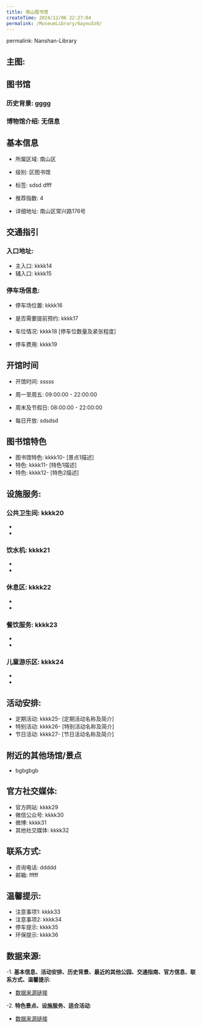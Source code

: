 ```yaml
---
title: 南山图书馆
createTime: 2024/12/06 22:27:04
permalink: /MuseumLibrary/6aynu5z0/
---
```

permalink: Nanshan-Library
## 主图:
<ImageCard
image="https://cn.bing.com/th?id=OHR.AlfanzinaLighthouse_ZH-CN9704515669_1920x1080.webp"
title= "南山图书馆"
description= "hhhh"
date="2024/12/06"
href="/"
author="sunshang-hl"
/>
## 图书馆
### 历史背景: gggg
### 博物馆介绍: 无信息
## 基本信息

- 所属区域: 南山区

- 级别: 区图书馆

- 标签: sdsd dfff

- 推荐指数: 4

- 详细地址: 南山区常兴路176号

## 交通指引

### 入口地址:
- 主入口: kkkk14
- 辅入口: kkkk15
### 停车场信息:
- 停车场位置: kkkk16

- 是否需要提前预约: kkkk17

- 车位情况: kkkk18 [停车位数量及紧张程度]

- 停车费用: kkkk19

## 开馆时间
- 开馆时间: sssss

- 周一至周五: 09:00:00 - 22:00:00
- 周末及节假日: 08:00:00 - 22:00:00
- 每日开放: sdsdsd

## 图书馆特色
- 图书馆特色: kkkk10- [景点1描述]
- 特色: kkkk11- [特色1描述]
- 特色: kkkk12- [特色2描述]
## 设施服务:
### 公共卫生间: kkkk20
- 
- 
### 饮水机: kkkk21
- 
- 
### 休息区: kkkk22
- 
- 
### 餐饮服务: kkkk23
- 
- 
### 儿童游乐区: kkkk24
- 
- 
## 活动安排:
- 定期活动: kkkk25- [定期活动名称及简介]
- 特别活动: kkkk26- [特别活动名称及简介]
- 节日活动: kkkk27- [节日活动名称及简介]
## 附近的其他场馆/景点
- bgbgbgb

## 官方社交媒体:
- 官方网站: kkkk29
- 微信公众号: kkkk30
- 微博: kkkk31
- 其他社交媒体: kkkk32

## 联系方式:
- 咨询电话: ddddd 
- 邮箱: fffff

## 温馨提示:
- 注意事项1: kkkk33
- 注意事项2: kkkk34
- 停车提示: kkkk35
- 环保提示: kkkk36

## 数据来源:
-1. **基本信息、活动安排、历史背景、最近的其他公园、交通指南、官方信息、联系方式、温馨提示**:
- [数据来源链接](http://wtl.sz.gov.cn/ggfw/whl/tsgylb/index.html)

-2. **特色景点、设施服务、适合活动**:
- [数据来源链接](http://wtl.sz.gov.cn/ggfw/whl/tsgylb/index.html)

